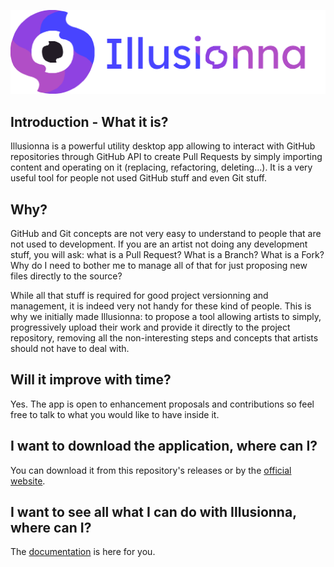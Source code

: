 ![Illusionna](https://github.com/MModding/illusionna/blob/main/resources/title.png?raw=true)

## Introduction - What it is?

Illusionna is a powerful utility desktop app allowing to interact with GitHub repositories through GitHub API to create Pull Requests by simply importing content and operating on
it (replacing, refactoring, deleting...). It is a very useful tool for people not used GitHub stuff and even Git stuff.

## Why?

GitHub and Git concepts are not very easy to understand to people that are not used to development. If you are an artist not doing any development stuff, you will ask: what is a
Pull Request? What is a Branch? What is a Fork? Why do I need to bother me to manage all of that for just proposing new files directly to the source?

While all that stuff is required for good project versionning and management, it is indeed very not handy for these kind of people. This is why we initially made Illusionna: to
propose a tool allowing artists to simply, progressively upload their work and provide it directly to the project repository, removing all the non-interesting steps and concepts
that artists should not have to deal with.

## Will it improve with time?

Yes. The app is open to enhancement proposals and contributions so feel free to talk to what you would like to have inside it.

## I want to download the application, where can I?

You can download it from this repository's releases or by the [official website](https://mmodding.com/illusionna).

## I want to see all what I can do with Illusionna, where can I?

The [documentation](https://mmodding.com/documentation/illusionna) is here for you.
